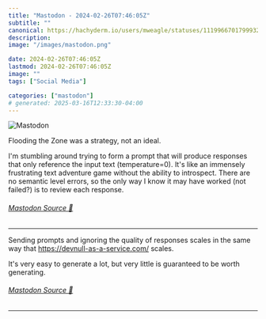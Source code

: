 ```yaml
---
title: "Mastodon - 2024-02-26T07:46:05Z"
subtitle: ""
canonical: https://hachyderm.io/users/mweagle/statuses/111996670179993242
description:
image: "/images/mastodon.png"

date: 2024-02-26T07:46:05Z
lastmod: 2024-02-26T07:46:05Z
image: ""
tags: ["Social Media"]

categories: ["mastodon"]
# generated: 2025-03-16T12:33:30-04:00
---
```

![Mastodon](/images/mastodon.png)

<p>Flooding the Zone was a strategy, not an ideal.</p><p>I&#39;m stumbling around trying to form a prompt that will produce responses that only reference the input text (temperature=0). It&#39;s like an immensely frustrating text adventure game without the ability to introspect. There are no semantic level errors, so the only way I know it may have worked (not failed?) is to review each response.</p>


###### [Mastodon Source 🐘](https://hachyderm.io/@mweagle/111996670179993242)

___

<p>Sending prompts and ignoring the quality of responses scales in the same way that <a href="https://devnull-as-a-service.com/" target="_blank" rel="nofollow noopener noreferrer" translate="no"><span class="invisible">https://</span><span class="">devnull-as-a-service.com/</span><span class="invisible"></span></a> scales. </p><p>It&#39;s very easy to generate a lot, but very little is guaranteed to be worth generating.</p>


###### [Mastodon Source 🐘](https://hachyderm.io/@mweagle/111996711379076569)

___

